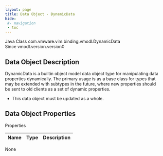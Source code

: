 ```yaml
---
layout: page
title: Data Object - DynamicData
hide:
 #- navigation
 - toc
---
```


  
  
  



Java Class
    com.vmware.vim.binding.vmodl.DynamicData  
Since 
    vmodl.version.version0

## Data Object Description 

DynamicData is a builtin object model data object type for manipulating data properties dynamically. The primary usage is as a base class for types that may be extended with subtypes in the future, where new properties should be sent to old clients as a set of dynamic properties. 

  * This data object must be updated as a whole.



## Data Object Properties

Properties

Name |  Type |  Description   
---|---|---  
None  
  
  

  
  

